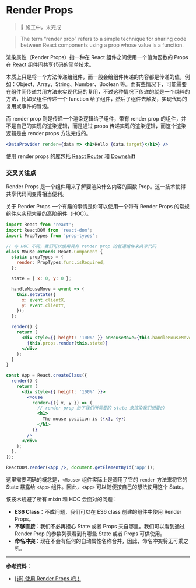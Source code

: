 # Render Props

> 🚧 施工中，未完成

> The term “render prop” refers to a simple technique for sharing code between React components using a prop whose value is a function.

渲染属性（Render Props）指一种在 React 组件之间使用一个值为函数的 Props 在 React 组件间共享代码的简单技术。

本质上只是将一个方法传递给组件，而一般会给组件传递的内容都是传递的值，例如：Object、Array、String、Number、Boolean 等。而有些情况下，可能需要在组件间传递共用方法来实现代码的复用，不过这种情况下传递的就是一个纯粹的方法，比如父组件传递一个 function 给子组件，然后子组件去触发，实现代码的复用或事件的冒泡。

而 render prop 则是传递一个渲染逻辑给子组件，带有 render prop 的组件，并不是自己的实现的渲染逻辑，而是通过 props 传递实现的渲染逻辑，而这个渲染逻辑是由 render props 方法完成的。

```jsx
<DataProvider render={data => <h1>Hello {data.target}</h1>} />
```

使用 render props 的库包括 [React Router](https://reacttraining.com/react-router/web/api/Route/Route-render-methods) 和 [Downshift](https://github.com/paypal/downshift)

### 交叉关注点

Render Props 是一个组件用来了解要渲染什么内容的函数 Prop。这一技术使得共享代码间变得相当便利。

关于 Render Props 一个有趣的事情是你可以使用一个带有 Render Props 的常规组件来实现大量的高阶组件（HOC）。

```jsx
import React from 'react';
import ReactDOM from 'react-dom';
import PropTypes from 'prop-types';

// 与 HOC 不同，我们可以使用具有 render prop 的普通组件来共享代码
class Mouse extends React.Component {
  static propTypes = {
    render: PropTypes.func.isRequired,
  };

  state = { x: 0, y: 0 };

  handleMouseMove = event => {
    this.setState({
      x: event.clientX,
      y: event.clientY,
    });
  };

  render() {
    return (
      <div style={{ height: '100%' }} onMouseMove={this.handleMouseMove}>
        {this.props.render(this.state)}
      </div>
    );
  }
}

const App = React.createClass({
  render() {
    return (
      <div style={{ height: '100%' }}>
        <Mouse
          render={({ x, y }) => (
            // render prop 给了我们所需要的 state 来渲染我们想要的
            <h1>
              The mouse position is ({x}, {y})
            </h1>
          )}
        />
      </div>
    );
  },
});

ReactDOM.render(<App />, document.getElementById('app'));
```

这里需要明确的概念是，`<Mouse>` 组件实际上是调用了它的 `render` 方法来将它的 State 暴露给 `<App>` 组件。因此，`<App>` 可以随便按自己的想法使用这个 State。

该技术规避了所有 mixin 和 HOC 会面对的问题：

- **ES6 Class**：不成问题，我们可以在 ES6 class 创建的组件中使用 Render Props。
- **不够直接**：我们不必再担心 State 或者 Props 来自哪里。我们可以看到通过 Render Prop 的参数列表看到有哪些 State 或者 Props 可供使用。
- **命名冲突**：现在不会有任何的自动属性名称合并，因此，命名冲突将无可乘之机。

---

**参考资料：**

- [[译] 使用 Render Props 吧！](https://juejin.im/post/5a3087746fb9a0450c4963a5)
